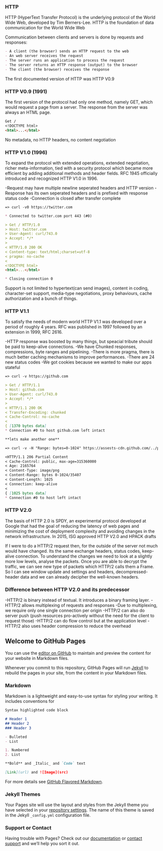 ### HTTP

HTTP (HyperText Transfer Protocol) is the underlying protocol of the World Wide Web, developed by Tim Berners-Lee.
HTTP is the foundation of data communication for the World Wide Web

Communication between clients and servers is done by requests and responses:

```markdown
- A client (the browser) sends an HTTP request to the web
- An web server receives the request
- The server runs an application to process the request
- The server returns an HTTP response (output) to the browser
- The client (the browser) receives the response
```

The first documented version of HTTP was HTTP V0.9

### HTTP V0.9 (1991)

The first version of the protocol had only one method, namely GET, which would request a page from a server. The response from the server was always an HTML page.

```markdown
Get /
<!DOCTYPE html>
<html>...</html>
```

No metadata, no HTTP headers, no content negotiation

### HTTP V1.0 (1996)

To expand the protocol with extended operations, extended negotiation, richer meta-information, tied with a security protocol which became more efficient by adding additional methods and header fields. RFC 1945 officially introduced and recognized HTTP V1.0 in 1996.

-Request may have multiple newline seperated headers and HTTP version
-Response has its own seperated headers and is prefixed with response status code
-Connection is closed after transfer complete

```markdown
=> curl -v0 https://twitter.com

* Connected to twitter.com port 443 (#0)

> Get / HTTP/1.0
> Host: twitter.com
> User-Agent: curl/743.0
> Accept: */*
>
< HTTP/1.0 200 OK
< Content-type: text/html;charset=utf-8
< pragma: no-cache
<
<!DOCTYPE html>
<html>...</html>

* Closing connection 0
```

Support is not limited to hypertext(can send images), content in coding, character-set support, media-type negotiations, proxy behaviours, cache authorization and a bunch of things.

### HTTP V1.1 

To satisfy the needs of modern world HTTP V1.1 was developed over a period of roughly 4 years. RFC was published in 1997 followed by an extension in 1999, RFC 2616. 

-HTTP response was boosted by many things, but speacial tribute should be paid to keep-alive connections.
-We have Chunked responses, compressions, byte ranges and pipelining.
-There is more pragma, there is much better caching mechanisms to improve performances.
-There are 24 new status codes
-We got cookies because we wanted to make our apps stateful


```markdown
=> curl -v https://github.com

> Get / HTTP/1.1
> Host: github.com
> User-Agent: curl/743.0
> Accept: */*
>
< HTTP/1.1 200 OK
< Transfer-Encoding: chunked
< Cache-Control: no-cache
<
{ [1370 bytes data]
* Connection #0 to host github.com left intact

**lets make another one**

=> curl -v -H "Range: bytes=0-1024" https://assests-cdn.github.com/../puppy.png

<HTTP/1.1 206 Partial Content
< Cache-Control: public, max-age=315360000
< Age: 2165764
< Content-Type: image/png
< Content-Range: bytes 0-1024/35407
< Content-Length: 1025
< Connection: keep-alive
<
{ [1025 bytes data]
* Connection #0 to host left intact
```

### HTTP V2.0 

The basis of HTTP 2.0 is SPDY, an experimental protocol developed at Google that had the goal of reducing the latency of web pages and minimizing the cost of deployment complexity and avoiding changes in the network infrastructure. In 2015, ISG approved HTTP V2.0 and HPACK drafts

If I were to do a HTTP/2 request then, for the outside of the server not much would have changed. Its the same exchange headers, status codes, keep-alive connection. To understand the changes we need to look at a slightly more low levels, analyse the packets. Once you are able to decrypt the traffic, we can see new type of packets which HTTP/2 calls them a Frame. So I can see window update and settings and headers, decompressed-header data and we can already decipher the well-known headers.


### Difference between HTTP V2.0 and its predecessor

-HTTP/2 is binary instead of textual. It introduces a binary framing layer.
-HTTP/2 allows multiplexing of requests and responses
-Due to multiplexing, we require only one single connection per origin
-HTTP/2 can also do server push (push resources pro-actively without the need for the client to request those)
-HTTP/2 can do flow control but at the application level
-HTTP/2 also uses header compression to reduce the overhead







## Welcome to GitHub Pages

You can use the [editor on GitHub](https://github.com/Sai-Sravani-Bollapalli/Blog/edit/main/README.md) to maintain and preview the content for your website in Markdown files.

Whenever you commit to this repository, GitHub Pages will run [Jekyll](https://jekyllrb.com/) to rebuild the pages in your site, from the content in your Markdown files.

### Markdown

Markdown is a lightweight and easy-to-use syntax for styling your writing. It includes conventions for

```markdown
Syntax highlighted code block

# Header 1
## Header 2
### Header 3

- Bulleted
- List

1. Numbered
2. List

**Bold** and _Italic_ and `Code` text

[Link](url) and ![Image](src)
```

For more details see [GitHub Flavored Markdown](https://guides.github.com/features/mastering-markdown/).

### Jekyll Themes

Your Pages site will use the layout and styles from the Jekyll theme you have selected in your [repository settings](https://github.com/Sai-Sravani-Bollapalli/Blog/settings). The name of this theme is saved in the Jekyll `_config.yml` configuration file.

### Support or Contact

Having trouble with Pages? Check out our [documentation](https://docs.github.com/categories/github-pages-basics/) or [contact support](https://github.com/contact) and we’ll help you sort it out.
